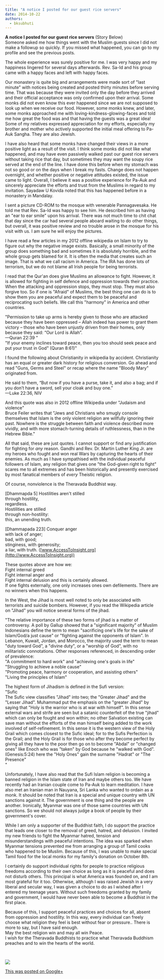 ```yaml
---
title: "A notice I posted for our guest rice servers"
date: 2014-10-22
authors: 
  - bksubhuti
---
```


**A notice I posted for our guest rice servers** (Story Below)  
Someone asked me how things went with the Muslim guests since I did not make a followup so quickly. If you missed what happened, you can go to my profile and see the previous posts.  
  
The whole experience was surely positive for me. I was very happy and my happiness lingered for several days afterwards. Rev. Sa-Id and his group came with a happy faces and left with happy faces.  
  
Our monastery is quite big and arrangements were made sort of "last minute" with notices being created and posted thirty minutes before serving time. That was because they were invited only the day before they arrived and their official acceptance was only confirmed upon their arrival. Some monks did not even know this ever happened since we are not supposed to look up when we receive our food. However, some monks knew, and later, some monks approached me with loving-kindness-glowing-faces and told me how great the food was and that having the guests was a great idea! Some of my relatives expressed appreciation for my efforts, especially my brother and mother who actively supported the initial meal offering to Pa-Auk Sangha. They are also Jewish.  
  
I have also heard that some monks have changed their views in a more positive light as a result of the visit. I think some monks did not like what happened, and may have even passively walked past our guest rice servers without taking rice that day, but sometimes they may want the soupy rice served at the end of the line. I have done this before when my stomach was not so good or on the days when I break my fasts. Change does not happen overnight, and whether positive or negative attitudes existed, the issue came to light. Overall, I believe it was a positive experience for Pa-Auk and sincerely appreciate the efforts and trust from the Muslims in regard to my invitation. Sayadaw U Kovida noted that this has happened before in a monastery in Mandalay.  
  
I sent a picture CD-ROM to the mosque with venerable Pannagavesaka. He told me that Rev. Sa-Id was happy to see him. He described him as having an "ear to ear smile" upon his arrival. There was not much time to chit chat that day since the car had several people aboard waiting to do other things, but overall, it was positive review and no trouble arose in the mosque for his visit with us. I am sure he will enjoy the pictures.  
  
I have read a few articles in my 2012 offline wikipedia on Islam to try to figure out why the negative image exists. Basically, a small minority of the group does something bad and sometimes it is absolutely horrible, and the whole group gets blamed for it. It is often the media that creates such an image. That is what we call racism in America. The IRA has done lots of terrorism, but we do not blame all Irish people for being terrorists.  
  
I read that the Qur'an does give Muslims an allowance to fight. However, it is allowed for fighting in self defence and oppression towards their practice. When the attacking and oppression stops, they must stop. They must also forgive too. So if one is "Afraid" of Muslims, the best thing one can do is to show them you are peaceful and expect them to be peaceful and reciprocating such beliefs. We call this "harmony" in America and other countries.  
  
"Permission to take up arms is hereby given to those who are attacked because they have been oppressed – Allah indeed has power to grant them victory – those who have been unjustly driven from their homes, only because they said: “Our Lord is Allah”.  
—Quran 22:39 "  
"If your enemy inclines toward peace, then you too should seek peace and put your trust in God" (Quran 8:61)"  
  
I found the following about Christianity in wikipedia by accident. Christianity has an equal or greater dark history for religious conversion. Go ahead and read "Guns, Germs and Steel" or recap where the name "Bloody Mary" originated from.  
  
He said to them, “But now if you have a purse, take it, and also a bag; and if you don’t have a sword, sell your cloak and buy one.”  
—Luke 22:36, NIV  
  
And this quote was also in 2012 offline Wikipedia under "Judaism and violence"  
Bruce Feiler writes that "Jews and Christians who smugly console themselves that Islam is the only violent religion are willfully ignoring their past. Nowhere is the struggle between faith and violence described more vividly, and with more stomach-turning details of ruthlessness, than in the Hebrew Bible."  
  
All that said, these are just quotes. I cannot support or find any justification for fighting for _any_ reason. Gandhi and Rev. Dr. Martin Luther King Jr. are my heroes who fought and won real Wars by capturing the hearts of their enemies. As much as I have sympathised with the individual peaceful followers of Islam, any religion that gives one "the God-given right to fight" scares me to all extremes and has been historically and presently exercised by most fanatical members of _every_ Theistic religion.  
  
Of course, nonviolence is the Theravada Buddhist way.  
  
\[Dhammapda 5\] Hostilities aren't stilled  
through hostility,  
regardless.  
Hostilities are stilled  
through non-hostility:  
this, an unending truth.  
  
\[Dhammapada 223\] Conquer anger  
with lack of anger;  
bad, with good;  
stinginess, with generosity;  
a liar, with truth. ([www.AccessToInsight.org](http://www.AccessToInsight.org))  
  
These quotes above are how we:  
Fight internal greed  
Fight internal anger and  
Fight internal delusion and this is certainly allowed.  
If one fights externally, one only increases ones own defilements. There are no winners when this happens.  
  
  
In the West, the Jihad is most well noted to only be associated with terrorists and suicide bombers. However, if you read the Wikipedia article on "Jihad" you will notice several forms of the jihad.  
  
"The relative importance of these two forms of jihad is a matter of controversy. A poll by Gallup showed that a "significant majority" of Muslim Indonesians define the term to mean "sacrificing one's life for the sake of Islam/God/a just cause" or "fighting against the opponents of Islam". In Lebanon, Kuwait, Jordan, and Morocco, the majority used the term to mean "duty toward God", a "divine duty", or a "worship of God", with no militaristic connotations. Other responses referenced, in descending order of prevalence:  
"A commitment to hard work" and "achieving one's goals in life"  
"Struggling to achieve a noble cause"  
"Promoting peace, harmony or cooperation, and assisting others"  
"Living the principles of Islam"  
  
The highest form of Jihadism is defined in the Sufi version:  
"Sufic  
The Sufic view classifies "Jihad" into two; the "Greater Jihad" and the "Lesser Jihad". Muhammad put the emphasis on the "greater Jihad" by saying that "Holy is the warrior who is at war with himself". In this sense external wars and strife are seen but a satanic counterfeit of the true "jihad" which can only be fought and won within; no other Salvation existing can save man without the efforts of the man himself being added to the work involved of self-refinement. In this sense it is the western view of the Holy Grail which comes closest to the Sufic ideal; for to the Sufis Perfection is the Grail; and the Holy Grail is for those who after they become perfect by giving all they have to the poor then go on to become "Abdal" or "changed ones" like Enoch who was "taken" by God because he "walked with God". (Genesis:5:24) here the "Holy Ones" gain the surname "Hadrat" or "The Presence"  
"  
  
Unfortunately, I have also read that the Sufi Islam religion is becoming a banned religion in the Islam state of Iran and maybe others too. We have recently had an Iranian couple come to Pa-Auk to learn meditation. I have also met an Iranian man in Nauyana, Sri Lanka who wanted to ordain as a monk. It should be noted that Iran is a special and unique country with UN sanctions against it. The government is one thing and the people are another. Ironically, Myanmar was one of those same countries with UN sanctions. So we should not always judge a book of people by their government's cover.  
  
While I am only a supporter of the Buddhist faith, I do support the practice that leads one closer to the removal of greed, hatred, and delusion. I invited my new friends to fight the Myanmar hatred, tension and misunderstandings with peaceful intentions. The idea was sparked when Myanmar tensions prevented me from arranging a group of Tamil cooks who happened to be Muslim. Because of this, I was unable to make special Tamil food for the local monks for my family's donation on October 8th.  
  
I certainly do support individual rights for people to practice religious freedoms according to their own choice as long as it is peaceful and does not disturb others. This principal is what America was founded on, and I am most grateful for it too. Otherwise, although I was raised Jewish in a very liberal and secular way, I was given a choice to do as I wished after I entered my teenage years. Without such freedoms granted by my family and government, I would have never been able to become a Buddhist in the first place.  
  
Because of this, I support peaceful practices and choices for all, absent from oppression and hostility. In this way, every individual can freely choose what religion they feel is best without fear or pressure.. There is more to say, but I have said enough.  
May the best religion win and may all win Peace.  
I wish for the Theravada Buddhists to practice what Theravada Buddhism preaches and to win the hearts of the world.  
  
﻿

![](https://lh5.googleusercontent.com/-h1hxWmyiPAE/VEeqGEB9KcI/AAAAAAAAKgE/Z7Oc_kRwNrE/w506-h750/14%2B-%2B1)

[This was posted on Google+](https://plus.google.com/+BhikkhuSubhuti/posts/MEFZy5aPqhE)
